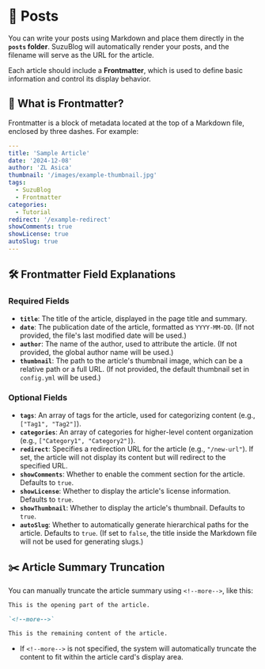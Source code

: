 # 📝 Posts

You can write your posts using Markdown and place them directly in the **`posts` folder**. SuzuBlog will automatically render your posts, and the filename will serve as the URL for the article.

Each article should include a **Frontmatter**, which is used to define basic information and control its display behavior.

## 🔖 What is Frontmatter?

Frontmatter is a block of metadata located at the top of a Markdown file, enclosed by three dashes. For example:

```yaml
---
title: 'Sample Article'
date: '2024-12-08'
author: 'ZL Asica'
thumbnail: '/images/example-thumbnail.jpg'
tags:
  - SuzuBlog
  - Frontmatter
categories:
  - Tutorial
redirect: '/example-redirect'
showComments: true
showLicense: true
autoSlug: true
---
```

## 🛠️ Frontmatter Field Explanations

### **Required Fields**

- **`title`**: The title of the article, displayed in the page title and summary.
- **`date`**: The publication date of the article, formatted as `YYYY-MM-DD`. (If not provided, the file's last modified date will be used.)
- **`author`**: The name of the author, used to attribute the article. (If not provided, the global author name will be used.)
- **`thumbnail`**: The path to the article's thumbnail image, which can be a relative path or a full URL. (If not provided, the default thumbnail set in `config.yml` will be used.)

### **Optional Fields**

- **`tags`**: An array of tags for the article, used for categorizing content (e.g., `["Tag1", "Tag2"]`).
- **`categories`**: An array of categories for higher-level content organization (e.g., `["Category1", "Category2"]`).
- **`redirect`**: Specifies a redirection URL for the article (e.g., `"/new-url"`). If set, the article will not display its content but will redirect to the specified URL.
- **`showComments`**: Whether to enable the comment section for the article. Defaults to `true`.
- **`showLicense`**: Whether to display the article's license information. Defaults to `true`.
- **`showThumbnail`**: Whether to display the article's thumbnail. Defaults to `true`.
- **`autoSlug`**: Whether to automatically generate hierarchical paths for the article. Defaults to `true`. (If set to `false`, the title inside the Markdown file will not be used for generating slugs.)

## ✂️ Article Summary Truncation

You can manually truncate the article summary using `<!--more-->`, like this:

```markdown
This is the opening part of the article.

`<!--more-->`

This is the remaining content of the article.
```

- If `<!--more-->` is not specified, the system will automatically truncate the content to fit within the article card's display area.
